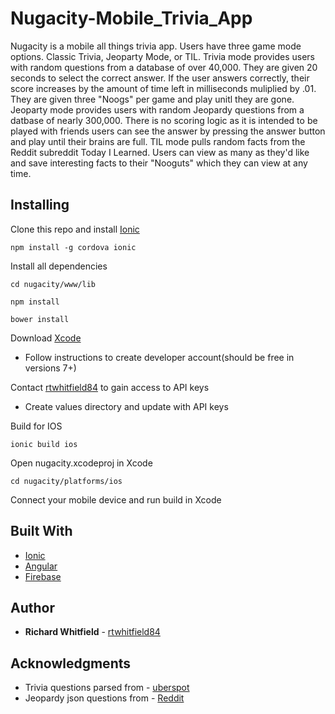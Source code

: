 # Nugacity-Mobile_Trivia_App

Nugacity is a mobile all things trivia app. Users have three game mode options. Classic Trivia, Jeoparty Mode, or TIL.
Trivia mode provides users with random questions from a database of over 40,000. They are given 20 seconds to select the correct answer. If the user answers correctly, their score increases by the amount of time left in milliseconds muliplied by .01. They are given three "Noogs" per game and play unitl they are gone. Jeoparty mode provides users with random Jeopardy questions from a datbase of nearly 300,000. There is no scoring logic as it is intended to be played with friends users can see the answer by pressing the answer button and play until their brains are full. TIL mode pulls random facts from the Reddit subreddit Today I Learned. Users can view as many as they'd like and save interesting facts to their "Nooguts" which they can view at any time.

## Installing

Clone this repo and install [Ionic](http://ionicframework.com/)

```
npm install -g cordova ionic
```

Install all dependencies

```
cd nugacity/www/lib

npm install

bower install
```

Download [Xcode](https://developer.apple.com/xcode/)
* Follow instructions to create developer account(should be free in versions 7+)

Contact [rtwhitfield84](https://github.com/rtwhitfield84) to gain access to API keys
* Create values directory and update with API keys

Build for IOS

```
ionic build ios
```
Open nugacity.xcodeproj in Xcode

```
cd nugacity/platforms/ios
```
Connect your mobile device and run build in Xcode

## Built With

* [Ionic](http://ionicframework.com/)
* [Angular](https://angularjs.org/) 
* [Firebase](https://firebase.google.com/) 


## Author

* **Richard Whitfield** - [rtwhitfield84](https://github.com/rtwhitfield84)


## Acknowledgments

* Trivia questions parsed from - [uberspot](https://github.com/uberspot/OpenTriviaQA)
* Jeopardy json questions from - [Reddit](https://www.reddit.com/r/datasets/comments/1uyd0t/200000_jeopardy_questions_in_a_json_file/)









